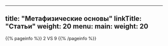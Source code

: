 
---
title: "Метафизические основы"
linkTitle: "Статьи"
weight: 20
menu:
  main:
    weight: 20
---

{{% pageinfo %}}
2 VS 9
{{% /pageinfo %}}
